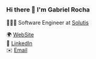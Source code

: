 ### Hi there 👋 I'm Gabriel Rocha
🧑🏻‍💻 Software Engineer at [Solutis](https://solutis.com.br)

🌍 [WebSite](https://whoamindx.github.io)<br>
💼 [LinkedIn](https://www.linkedin.com/in/whoamindx)<br>
✉️ [Email](mailto:gabriel.ndr.sky@gmail.com)
